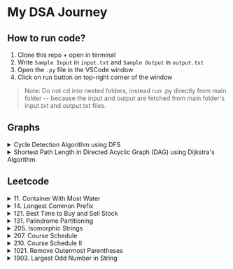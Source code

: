# My DSA Journey

## How to run code?

1. Clone this repo + open in terminal
2. Write `Sample Input` in `input.txt` and `Sample Output` in `output.txt`
3. Open the `.py` file in the VSCode window
4. Click on run button on top-right corner of the window

> Note: Do not cd into nested folders, instead run .py directly from main folder -- because the input and output are fetched from main folder's input.txt and output.txt files.

## Graphs

<details>
<summary>Cycle Detection Algorithm using DFS</summary>

-   We use DFS and maintain two hash sets visited + cycle
-   Time Complexity -- O(V + E), same as that of DFS traversal
-   Links: [Code](./graphs/cycle-detection.py)

#### Sample Input

```
0 1
1 2
2 3
3 4
4 1
3 5
```

#### Sample Output

```
True
```

</details>

<details>
<summary>Shortest Path Length in Directed Acyclic Graph (DAG) using Dijkstra's Algorithm </summary>

-   Uses topological sorting
-   Linear time complexity, O(V + E)
-   Links: [Youtube](https://www.youtube.com/watch?v=TXkDpqjDMHA), [Code](./graphs/shortest-path-length-dag.py)

#### Sample Input

```
A B 3
A C 6
B C 4
B D 4
B E 11
C D 8
C G 11
D E -4
D F 5
D G 2
E H 9
F H 1
G H 2
```

#### Sample Output

```
11
```

</details>

## Leetcode

<details>
<summary>11. Container With Most Water</summary>

-   Two pointer method -- left, right
-   Time complexity is: O(n) (array traversal), where n is the length of height array
-   Links: [Leetcode](https://leetcode.com/problems/container-with-most-water/), [Code](/leetcode/0011.py)

</details>

<details>
<summary>14. Longest Common Prefix</summary>

-   We just need to find 2 strings -- lexicographically smallest and lexicographically largest
-   Then, we only need to find common between these 2 strings -- that will be the common prefix for all strings
-   Time complexity is: O(n) (array traversal) + O(m) (finding prefix), where n is the total number of strings and m is the maximum length of the string among all the strings in the list
-   Links: [Leetcode](https://leetcode.com/problems/longest-common-prefix/), [Code](/leetcode/0014.py)

</details>

<details>
<summary>121. Best Time to Buy and Sell Stock</summary>

-   Note: We only have to buy & sell once
-   First, we have 0th index as buy price, initial profit as 0
-   Then, we try to seel stock, if profit is greater than 0
-   Now, we update the buy price, if we could have bought the stock at more less price
-   Links: [Leetcode](https://leetcode.com/problems/best-time-to-buy-and-sell-stock/), [Code](/leetcode/0121.py)

</details>

<details>
<summary>131. Palindrome Partitioning</summary>

-   Links: [Leetcode](https://leetcode.com/problems/palindrome-partitioning/), [Code](/leetcode/0131.py)

</details>

<details>
<summary>205. Isomorphic Strings</summary>

-   We create 2 caches -- then, start traversing either of the strings
-   If s1 char exists in cache 1, if it does but is not equal to s2 char -- then, strings are not isomorphic
-   Else, if s2 char exists in cache 2, that means strings are not isomorphic (why? -- think yourself)
-   At the end in else statement, store s1 char in cache1 and s2 char in cache2
-   Linear time complexity, O(n) where n is the length of input string
-   Links: [Leetcode](https://leetcode.com/problems/isomorphic-strings/), [Code](/leetcode/0205.py)

</details>

<details>
<summary>207. Course Schedule</summary>

-   Cycle detection algorithm using DFS is used
-   Time Complexity -- O(V + E), same as that of DFS traversal
-   Links: [Leetcode](https://leetcode.com/problems/course-schedule/), [Code](/leetcode/0207.py)

</details>

<details>
<summary>210. Course Schedule II</summary>

-   Cycle detection algorithm using DFS is used
-   Time Complexity -- O(V + E), same as that of DFS traversal
-   Links: [Leetcode](https://leetcode.com/problems/course-schedule-ii/), [Code](/leetcode/0210.py)

</details>

<details>
<summary>1021. Remove Outermost Parentheses</summary>

-   Simple string iteration
-   Linear time complexity, O(n) where n is the length of input string
-   Links: [Leetcode](https://leetcode.com/problems/remove-outermost-parentheses/), [Code](/leetcode/1021.py)

</details>

<details>
<summary>1903. Largest Odd Number in String
</summary>

-   Simple string iteration
-   Linear time complexity, O(n) where n is the length of input string
-   Links: [Leetcode](https://leetcode.com/problems/largest-odd-number-in-string/description/), [Code](/leetcode/1903.py)

</details>
